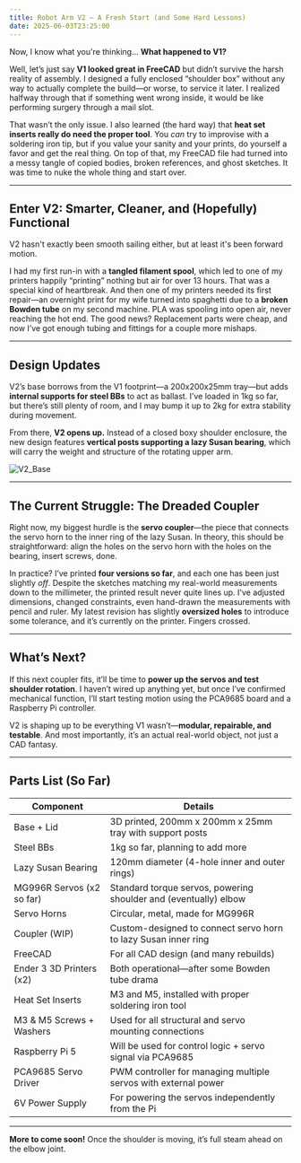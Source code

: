 ```yaml
---
title: Robot Arm V2 – A Fresh Start (and Some Hard Lessons)
date: 2025-06-03T23:25:00
---
```

Now, I know what you're thinking... **What happened to V1?**

Well, let’s just say **V1 looked great in FreeCAD** but didn’t survive the harsh reality of assembly. I designed a fully enclosed “shoulder box” without any way to actually complete the build—or worse, to service it later. I realized halfway through that if something went wrong inside, it would be like performing surgery through a mail slot.

That wasn’t the only issue. I also learned (the hard way) that **heat set inserts really do need the proper tool**. You _can_ try to improvise with a soldering iron tip, but if you value your sanity and your prints, do yourself a favor and get the real thing. On top of that, my FreeCAD file had turned into a messy tangle of copied bodies, broken references, and ghost sketches. It was time to nuke the whole thing and start over.

---

## Enter V2: Smarter, Cleaner, and (Hopefully) Functional

V2 hasn't exactly been smooth sailing either, but at least it's been forward motion.

I had my first run-in with a **tangled filament spool**, which led to one of my printers happily “printing” nothing but air for over 13 hours. That was a special kind of heartbreak. And then one of my printers needed its first repair—an overnight print for my wife turned into spaghetti due to a **broken Bowden tube** on my second machine. PLA was spooling into open air, never reaching the hot end. The good news? Replacement parts were cheap, and now I’ve got enough tubing and fittings for a couple more mishaps.

---

## Design Updates

V2’s base borrows from the V1 footprint—a 200x200x25mm tray—but adds **internal supports for steel BBs** to act as ballast. I’ve loaded in 1kg so far, but there’s still plenty of room, and I may bump it up to 2kg for extra stability during movement.

From there, **V2 opens up.** Instead of a closed boxy shoulder enclosure, the new design features **vertical posts supporting a lazy Susan bearing**, which will carry the weight and structure of the rotating upper arm.

![V2_Base](/img/uploads/PXL_20250604_032359579.PORTRAIT.jpg "V2_Base")

---

## The Current Struggle: The Dreaded Coupler

Right now, my biggest hurdle is the **servo coupler**—the piece that connects the servo horn to the inner ring of the lazy Susan. In theory, this should be straightforward: align the holes on the servo horn with the holes on the bearing, insert screws, done.

In practice? I’ve printed **four versions so far**, and each one has been just slightly _off_. Despite the sketches matching my real-world measurements down to the millimeter, the printed result never quite lines up. I've adjusted dimensions, changed constraints, even hand-drawn the measurements with pencil and ruler. My latest revision has slightly **oversized holes** to introduce some tolerance, and it’s currently on the printer. Fingers crossed.

---

## What’s Next?

If this next coupler fits, it’ll be time to **power up the servos and test shoulder rotation**. I haven’t wired up anything yet, but once I’ve confirmed mechanical function, I’ll start testing motion using the PCA9685 board and a Raspberry Pi controller.

V2 is shaping up to be everything V1 wasn’t—**modular, repairable, and testable**. And most importantly, it’s an actual real-world object, not just a CAD fantasy.

---

## Parts List (So Far)

| Component | Details |
| --- | --- |
| Base + Lid | 3D printed, 200mm x 200mm x 25mm tray with support posts |
| Steel BBs | 1kg so far, planning to add more |
| Lazy Susan Bearing | 120mm diameter (4-hole inner and outer rings) |
| MG996R Servos (x2 so far) | Standard torque servos, powering shoulder and (eventually) elbow |
| Servo Horns | Circular, metal, made for MG996R |
| Coupler (WIP) | Custom-designed to connect servo horn to lazy Susan inner ring |
| FreeCAD | For all CAD design (and many rebuilds) |
| Ender 3 3D Printers (x2) | Both operational—after some Bowden tube drama |
| Heat Set Inserts | M3 and M5, installed with proper soldering iron tool |
| M3 & M5 Screws + Washers | Used for all structural and servo mounting connections |
| Raspberry Pi 5 | Will be used for control logic + servo signal via PCA9685 |
| PCA9685 Servo Driver | PWM controller for managing multiple servos with external power |
| 6V Power Supply | For powering the servos independently from the Pi |

---

**More to come soon!** Once the shoulder is moving, it’s full steam ahead on the elbow joint.
